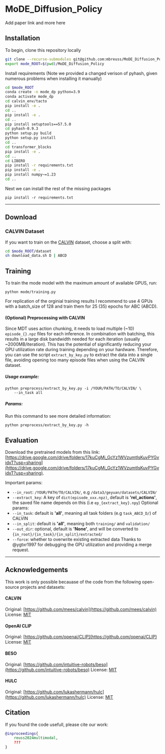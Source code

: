 # MoDE_Diffusion_Policy

Add paper link and more here

## Installation
To begin, clone this repository locally
```bash
git clone --recurse-submodules git@github.com:mbreuss/MoDE_Diffusion_Policy.git
export mode_ROOT=$(pwd)/MoDE_Diffusion_Policy

```
Install requirements
(Note we provided a changed verison of pyhash, given numerous problems when installing it manually)
```bash
cd $mode_ROOT
conda create -n mode_dp python=3.9
conda activate mode_dp
cd calvin_env/tacto
pip install -e .
cd ..
pip install -e .
cd ..
pip install setuptools==57.5.0
cd pyhash-0.9.3
python setup.py build
python setup.py install
cd ..
cd transformer_blocks
pip install -e .
cd ..
cd LIBERO
pip install -r requirements.txt
pip install -e .
pip install numpy~=1.23
cd ..
```
Next we can install the rest of the missing packages

```
pip install -r requirements.txt
```

---

## Download
### CALVIN Dataset

If you want to train on the [CALVIN](https://github.com/mees/calvin) dataset, choose a split with:
```bash
cd $mode_ROOT/dataset
sh download_data.sh D | ABCD
```

## Training
To train the mode model with the maximum amount of available GPUS, run:
```
python mode/training.py
```

For replication of the orginial training results I recommend to use 4 GPUs with a batch_size of 128 and train them for 25 (35) epochs for ABC (ABCD).

#### (Optional) Preprocessing with CALVIN
Since MDT uses action chunking, it needs to load multiple (~10) `episode_{}.npz` files for each inference. In combination with batching, this results in a large disk bandwidth needed for each iteration (usually ~2000MB/iteration).
This has the potential of significantly reducing your GPU utilization rate during training depending on your hardware.
Therefore, you can use the script `extract_by_key.py` to extract the data into a single file, avoiding opening too many episode files when using the CALVIN dataset.

##### Usage example:
```shell
python preprocess/extract_by_key.py -i /YOUR/PATH/TO/CALVIN/ \
    --in_task all
```
##### Params:
Run this command to see more detailed information:
```shell
python preprocess/extract_by_key.py -h
```

## Evaluation

Download the pretrained models from this link: [https://drive.google.com/drive/folders/17kuCgMi_GcYz1WVzumtIsKuvPYGvidxT?usp=sharing](https://drive.google.com/drive/folders/17kuCgMi_GcYz1WVzumtIsKuvPYGvidxT?usp=sharing).

Important params:
* `--in_root`: `/YOUR/PATH/TO/CALVIN/`, e.g `/data3/geyuan/datasets/CALVIN/`
* `--extract_key`: A key of `dict(episode_xxx.npz)`, default is **'rel_actions'**, the saved file name depends on this (i.e `ep_{extract_key}.npy`)
Optional params:
* `--in_task`: default is **'all'**, meaning all task folders (e.g `task_ABCD_D/`) of CALVIN
* `--in_split`: default is **'all'**, meaning both `training/` and `validation/`
* `--out_dir`: optional, default is **'None'**, and will be converted to `{in_root}/{in_task}/{in_split}/extracted/`
* `--force`: whether to overwrite existing extracted data
Thanks to @ygtxr1997 for debugging the GPU utilization and providing a merge request.


---

## Acknowledgements

This work is only possible becauase of the code from the following open-source projects and datasets:

#### CALVIN
Original:  [https://github.com/mees/calvin](https://github.com/mees/calvin)
License: [MIT](https://github.com/mees/calvin/blob/main/LICENSE)

#### OpenAI CLIP
Original: [https://github.com/openai/CLIP](https://github.com/openai/CLIP)
License: [MIT](https://github.com/openai/CLIP/blob/main/LICENSE)

#### BESO
Original: [https://github.com/intuitive-robots/beso](https://github.com/intuitive-robots/beso)
License: [MIT](https://github.com/intuitive-robots/beso/blob/main/LICENSE)

#### HULC
Original: [https://github.com/lukashermann/hulc](https://github.com/lukashermann/hulc)
License: [MIT](https://github.com/lukashermann/hulc/blob/main/LICENSE)


## Citation

If you found the code usefull, please cite our work:

```bibtex
@inproceedings{
    reuss2024multimodal,
    ???
}
```